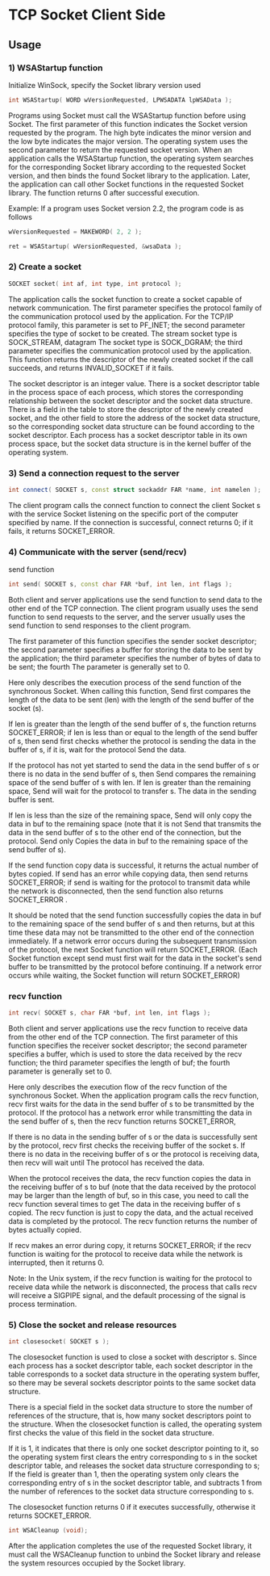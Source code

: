 # TCP Socket Client Side

## Usage

### 1) WSAStartup function

Initialize WinSock, specify the Socket library version used

```c++
int WSAStartup( WORD wVersionRequested, LPWSADATA lpWSAData );
```

Programs using Socket must call the WSAStartup function before using Socket. The first parameter of this function indicates the Socket version requested by the program. The high byte indicates the minor version and the low byte indicates the major version. The operating system uses the second parameter to return the requested socket version. When an application calls the WSAStartup function, the operating system searches for the corresponding Socket library according to the requested Socket version, and then binds the found Socket library to the application. Later, the application can call other Socket functions in the requested Socket library. The function returns 0 after successful execution.

Example: If a program uses Socket version 2.2, the program code is as follows

```c++
wVersionRequested = MAKEWORD( 2, 2 );

ret = WSAStartup( wVersionRequested, &wsaData );
```

### 2) Create a socket
```c++
SOCKET socket( int af, int type, int protocol );
```
The application calls the socket function to create a socket capable of network communication. The first parameter specifies the protocol family of the communication protocol used by the application. For the TCP/IP protocol family, this parameter is set to PF_INET; the second parameter specifies the type of socket to be created. The stream socket type is SOCK_STREAM, datagram The socket type is SOCK_DGRAM; the third parameter specifies the communication protocol used by the application. This function returns the descriptor of the newly created socket if the call succeeds, and returns INVALID_SOCKET if it fails.

The socket descriptor is an integer value. There is a socket descriptor table in the process space of each process, which stores the corresponding relationship between the socket descriptor and the socket data structure. There is a field in the table to store the descriptor of the newly created socket, and the other field to store the address of the socket data structure, so the corresponding socket data structure can be found according to the socket descriptor. Each process has a socket descriptor table in its own process space, but the socket data structure is in the kernel buffer of the operating system.

### 3) Send a connection request to the server
```c++
int connect( SOCKET s, const struct sockaddr FAR *name, int namelen );
```
The client program calls the connect function to connect the client Socket s with the service Socket listening on the specific port of the computer specified by name. If the connection is successful, connect returns 0; if it fails, it returns SOCKET_ERROR.


### 4) Communicate with the server (send/recv)

send function

```c++
int send( SOCKET s, const char FAR *buf, int len, int flags );
```

Both client and server applications use the send function to send data to the other end of the TCP connection. The client program usually uses the send function to send requests to the server, and the server usually uses the send function to send responses to the client program.

The first parameter of this function specifies the sender socket descriptor; the second parameter specifies a buffer for storing the data to be sent by the application; the third parameter specifies the number of bytes of data to be sent; the fourth The parameter is generally set to 0.

Here only describes the execution process of the send function of the synchronous Socket. When calling this function, Send first compares the length of the data to be sent (len) with the length of the send buffer of the socket (s).

If len is greater than the length of the send buffer of s, the function returns SOCKET_ERROR; if len is less than or equal to the length of the send buffer of s, then send first checks whether the protocol is sending the data in the buffer of s, if it is, wait for the protocol Send the data.

If the protocol has not yet started to send the data in the send buffer of s or there is no data in the send buffer of s, then Send compares the remaining space of the send buffer of s with len. If len is greater than the remaining space, Send will wait for the protocol to transfer s. The data in the sending buffer is sent.

If len is less than the size of the remaining space, Send will only copy the data in buf to the remaining space (note that it is not Send that transmits the data in the send buffer of s to the other end of the connection, but the protocol. Send only Copies the data in buf to the remaining space of the send buffer of s).

If the send function copy data is successful, it returns the actual number of bytes copied. If send has an error while copying data, then send returns SOCKET_ERROR; if send is waiting for the protocol to transmit data while the network is disconnected, then the send function also returns SOCKET_ERROR .

It should be noted that the send function successfully copies the data in buf to the remaining space of the send buffer of s and then returns, but at this time these data may not be transmitted to the other end of the connection immediately. If a network error occurs during the subsequent transmission of the protocol, the next Socket function will return SOCKET_ERROR. (Each Socket function except send must first wait for the data in the socket's send buffer to be transmitted by the protocol before continuing. If a network error occurs while waiting, the Socket function will return SOCKET_ERROR)

### recv function
```c++
int recv( SOCKET s, char FAR *buf, int len, int flags );
```
Both client and server applications use the recv function to receive data from the other end of the TCP connection. The first parameter of this function specifies the receiver socket descriptor; the second parameter specifies a buffer, which is used to store the data received by the recv function; the third parameter specifies the length of buf; the fourth parameter is generally set to 0.

Here only describes the execution flow of the recv function of the synchronous Socket. When the application program calls the recv function, recv first waits for the data in the send buffer of s to be transmitted by the protocol. If the protocol has a network error while transmitting the data in the send buffer of s, then the recv function returns SOCKET_ERROR,

If there is no data in the sending buffer of s or the data is successfully sent by the protocol, recv first checks the receiving buffer of the socket s. If there is no data in the receiving buffer of s or the protocol is receiving data, then recv will wait until The protocol has received the data.

When the protocol receives the data, the recv function copies the data in the receiving buffer of s to buf (note that the data received by the protocol may be larger than the length of buf, so in this case, you need to call the recv function several times to get The data in the receiving buffer of s copied. The recv function is just to copy the data, and the actual received data is completed by the protocol. The recv function returns the number of bytes actually copied.

If recv makes an error during copy, it returns SOCKET_ERROR; if the recv function is waiting for the protocol to receive data while the network is interrupted, then it returns 0.

Note: In the Unix system, if the recv function is waiting for the protocol to receive data while the network is disconnected, the process that calls recv will receive a SIGPIPE signal, and the default processing of the signal is process termination.


### 5) Close the socket and release resources
```c++
int closesocket( SOCKET s );
```
The closesocket function is used to close a socket with descriptor s. Since each process has a socket descriptor table, each socket descriptor in the table corresponds to a socket data structure in the operating system buffer, so there may be several sockets descriptor points to the same socket data structure.

There is a special field in the socket data structure to store the number of references of the structure, that is, how many socket descriptors point to the structure. When the closesocket function is called, the operating system first checks the value of this field in the socket data structure.

If it is 1, it indicates that there is only one socket descriptor pointing to it, so the operating system first clears the entry corresponding to s in the socket descriptor table, and releases the socket data structure corresponding to s; If the field is greater than 1, then the operating system only clears the corresponding entry of s in the socket descriptor table, and subtracts 1 from the number of references to the socket data structure corresponding to s.

The closesocket function returns 0 if it executes successfully, otherwise it returns SOCKET_ERROR.

```c++
int WSACleanup (void);
```

After the application completes the use of the requested Socket library, it must call the WSACleanup function to unbind the Socket library and release the system resources occupied by the Socket library.